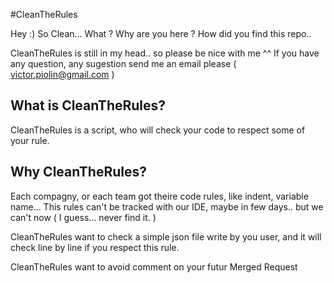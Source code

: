 #CleanTheRules

Hey :) So Clean... 
What ? Why are you here ? How did you find this repo.. 

CleanTheRules is still in my head.. so please be nice with me ^^
If you have any question, any sugestion send me an email please ( victor.piolin@gmail.com )

## What is CleanTheRules?

CleanTheRules is a script, who will check your code to respect some of your rule. 

## Why CleanTheRules?

Each compagny, or each team got theire code rules, like indent, variable name... 
This rules can't be tracked with our IDE, maybe in few days.. but we can't now ( I guess... never find it. )

CleanTheRules want to check a simple json file write by you user, and it will check line by line if you respect this rule. 

CleanTheRules want to avoid comment on your futur Merged Request 
